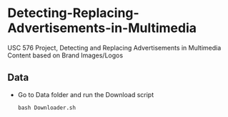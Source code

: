 # Detecting-Replacing-Advertisements-in-Multimedia
USC 576 Project, Detecting and Replacing Advertisements in Multimedia Content based on Brand Images/Logos

## Data
* Go to Data folder and run the Download script
  ``` 
  bash Downloader.sh
  ```
